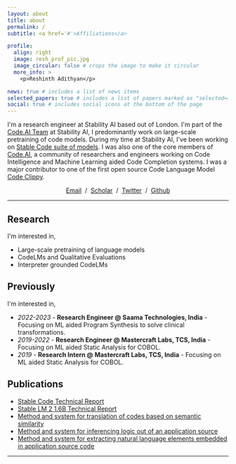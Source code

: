 ```yaml
---
layout: about
title: about
permalink: /
subtitle: <a href='#'>Affiliations</a>

profile:
  align: right
  image: resh_prof_pic.jpg
  image_circular: false # crops the image to make it circular
  more_info: >
    <p>Reshinth Adithyan</p>

news: true # includes a list of news items
selected_papers: true # includes a list of papers marked as "selected={true}"
social: true # includes social icons at the bottom of the page
---
```


I'm a research engineer at Stability AI based out of London. I'm part of the [Code.AI Team](https://www.code.ai) at Stability AI, I predominantly work on large-scale pretraining of code models. During my time at Stability AI, I've been working on [Stable Code suite of models](https://huggingface.co/collections/stabilityai/stablecode-64f9dfb4ebc8a1be0a3f7650). I was also one of the core members of [Code.AI](https://code.ai), a community of researchers and engineers working on Code Intelligence and Machine Learning aided Code Completion systems. I was a major contributor to one of the first open source Code Language Model <a href="https://huggingface.co/CodedotAI">Code Clippy</a>.

<p style="text-align:center">
  <a href="mailto:reshinth.adith@gmail.com">Email</a> &nbsp;/&nbsp;
  <!-- <a href="data/Reshinth_Adithyan_CV.pdf">CV</a> &nbsp;/&nbsp; -->
  <a href="https://scholar.google.com/citations?user=Xlw_uwEAAAAJ">Scholar</a> &nbsp;/&nbsp;
  <a href="https://twitter.com/reshinth_">Twitter</a> &nbsp;/&nbsp;
  <a href="https://github.com/reshinthadithyan/">Github</a>
</p>

---

## Research

I'm interested in,

- Large-scale pretraining of language models
- CodeLMs and Qualitative Evaluations
- Interpreter grounded CodeLMs

## Previously

I'm interested in,

- *2022-2023* - **Research Engineer @ Saama Technologies, India** - Focusing on ML aided Program Synthesis to solve clinical transformations.
- *2019-2022* - **Research Engineer @ Mastercraft Labs, TCS, India** - Focusing on ML aided Static Analysis for COBOL.
- *2019* - **Research Intern @ Mastercraft Labs, TCS, India** - Focusing on ML aided Static Analysis for COBOL.

## Publications

- [Stable Code Technical Report](https://arxiv.org/abs/2404.01226)
- [Stable LM 2 1.6B Technical Report](https://arxiv.org/abs/2402.17834)
- [Method and system for translation of codes based on semantic similarity](https://patents.google.com/patent/US20230034984A1/en?inventor=Reshinth&oq=Reshinth)
- [Method and system for inferencing logic out of an application source](https://patents.google.com/patent/US11487533B2/en?inventor=Reshinth&oq=Reshinth)
- [Method and system for extracting natural language elements embedded in application source code](https://patents.google.com/patent/US11853710B2/en?inventor=Reshinth&oq=Reshinth)
---
